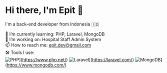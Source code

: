 # Hi there, I'm Epit 👋

I'm a back-end developer from Indonesia 🇮🇩

🌱 I’m currently learning: PHP, Laravel, MongoDB  
💼 I’m working on: Hospital Staff Admin System  
📫 How to reach me: epit.dev@gmail.com  
🛠️ Tools I use:  
![PHP](https://img.shields.io/badge/-PHP-8892BF?style=flat-square&logo=php&logoColor=white)](https://www.php.net/)
![Laravel](https://img.shields.io/badge/-Laravel-FF2D20?style=flat-square&logo=laravel&logoColor=white)](https://laravel.com/)
![MongoDB](https://img.shields.io/badge/-MongoDB-4DB33D?style=flat-square&logo=mongodb&logoColor=white)](https://www.mongodb.com/)

